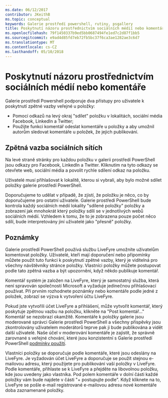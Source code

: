 ```yaml
---
ms.date: 06/12/2017
contributor: JKeithB
ms.topic: conceptual
keywords: Galerie prostředí powershell, rutiny, psgallery
title: Poskytnutí názoru prostřednictvím sociálních médií nebo komentáře
ms.openlocfilehash: 79f1450337b9ed5bb0687494fe1ed7c2d87f1bb5
ms.sourcegitcommit: e9ad4d85fd7eb72fb5bc37f6ca3ae1282ae3c6d7
ms.translationtype: MT
ms.contentlocale: cs-CZ
ms.lasthandoff: 05/10/2018
---
```

# <a name="providing-feedback-via-social-media-or-comments"></a>Poskytnutí názoru prostřednictvím sociálních médií nebo komentáře

Galerie prostředí Powershell podporuje dva přístupy pro uživatele k poskytnutí zpětné vazby veřejné u položky:

- Pomocí odkazů na levý okraj "sdílet" položku v lokalitách, sociální média Facebook, LinkedIn a Twitter;
- Použijte funkci komentář odeslat komentáře u položky a aby umožnil autorům sledovat komentáře u položek, že jejich publikování.

## <a name="social-media-feedback"></a>Zpětná vazba sociálních sítích

Na levé straně stránky pro každou položku v galerii prostředí PowerShell jsou odkazy pro Facebook, LinkedIn a Twitter.
Kliknutím na tyto odkazy se otevřete web, sociální média a povolit rychle sdílení odkaz na položku.

Uživatelé musí přihlašovat k lokalitě, kterou si vybrali, aby bylo možné sdílet položky galerie prostředí PowerShell.

Doporučujeme to udělat v případě, že zjistí, že položku je něco, co by doporučujeme pro ostatní uživatele.
Galerie prostředí PowerShell bude kontrola každý sociálních médií lokality "sdílené položky" položky a zobrazení jak mnohokrát který položky sdílí se v jednotlivých webů sociálních médií.
Vzhledem k tomu, že to je zobrazena pouze počet něco sdílí, bude interpretovány jiní uživatelé jako "přesně" položky.


## <a name="comments"></a>Poznámky

Galerie prostředí PowerShell používá službu LiveFyre umožníte uživatelům komentovat položky.
Uživatelé, kteří mají doporučení nebo připomínky můžete použít tuto funkci k poskytnutí zpětné vazby, který je viditelná pro všechny návštěvníky stránce položky.
Vlastníci položky můžete postupovat podle tato zpětná vazba a být upozorněni, když někdo publikuje komentář.

Komentář systém je založen na LiveFyre, který je samostatný služba, která není spravován společností Microsoft a vyžaduje jedinečnou přihlašovací používat.
Při prvním rozhodnete poznámky nebo komentáře podle jedné z položek, zobrazí se výzva k vytvoření účtu LiveFyre.

Pokud jste vytvořili účet LiveFyre a přihlášení, může vytvořit komentář, který poskytuje zpětnou vazbu na položku, klikněte na "Post komentář..." Komentář se nezobrazí okamžitě.
Komentáře k položky galerie jsou moderované správci Galerie prostředí PowerShell a všechny příspěvky jsou zkontrolovány uživatelem moderátorů teprve pak ji bude publikována a vidět další uživatelé.
Naše účel v moderování komentáře je zajistit, že správně zarovnané s veřejné chování, které jsou konzistentní s Galerie prostředí PowerShell [podmínky použití](https://www.powershellgallery.com/policies/Terms).

Vlastníci položky se doporučuje podle komentáře, které jsou odeslány na LiveFyre.
Je vyžadován účet LiveFyre a doporučuje se použít stejnou e-mailovou adresu, který použijete pro publikování vaší položky v LiveFyre.
Podle komentáře, přihlaste se k LiveFyre a přejděte na libovolnou položku, kde jsou uvedeny jako vlastníka.
Pod polem komentáře v dolní části každé položky vám bude najdete v části "+ postupujte podle".
Když kliknete na to, LiveFyre se pošle e-mail registrované e-mailovou adresu nové komentáře doba zaznamenané položky.